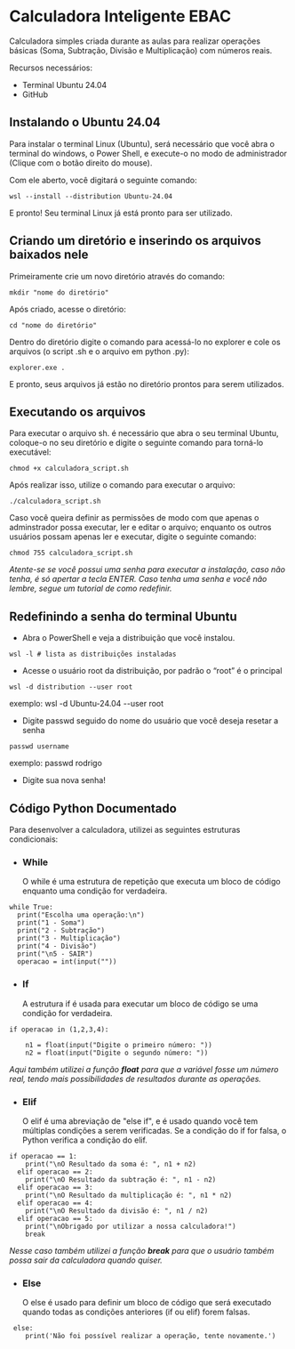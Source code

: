 # Calculadora Inteligente EBAC
  Calculadora simples criada durante as aulas para realizar operações básicas (Soma, Subtração, Divisão e Multiplicação) com números reais.

Recursos necessários: 
* Terminal Ubuntu 24.04
* GitHub

## Instalando o Ubuntu 24.04

Para instalar o terminal Linux (Ubuntu), será necessário que você abra o terminal do windows, o Power Shell, e execute-o no modo de administrador (Clique com o botão direito do mouse).

Com ele aberto, você digitará o seguinte comando:
```
wsl --install --distribution Ubuntu-24.04

```
E pronto! Seu terminal Linux já está pronto para ser utilizado.

## Criando um diretório e inserindo os arquivos baixados nele

Primeiramente crie um novo diretório através do comando: 
```
mkdir "nome do diretório"
````
Após criado, acesse o diretório: 
```
cd "nome do diretório"
```
Dentro do diretório digite o comando para acessá-lo no explorer e cole os arquivos (o script .sh e o arquivo em python .py):
```
explorer.exe .
```
E pronto, seus arquivos já estão no diretório prontos para serem utilizados.

## Executando os arquivos

Para executar o arquivo sh. é necessário que abra o seu terminal Ubuntu, coloque-o no seu diretório e digite o seguinte comando para torná-lo executável:

```
chmod +x calculadora_script.sh
```
Após realizar isso, utilize o comando para executar o arquivo: 

```
./calculadora_script.sh
```
Caso você queira definir as permissões de modo com que apenas o adminstrador possa executar, ler e editar o arquivo; enquanto os outros usuários possam apenas ler e executar, digite o seguinte comando:

```
chmod 755 calculadora_script.sh
```
*Atente-se se você possui uma senha para executar a instalação, caso não tenha, é só apertar a tecla ENTER. Caso tenha uma senha e você não lembre, segue um tutorial de como redefinir.*

## Redefinindo a senha do terminal Ubuntu

* Abra o PowerShell e veja a distribuição que você instalou.
```
wsl -l # lista as distribuições instaladas﻿
```
* Acesse o usuário root da distribuição, por padrão o “root” é o principal
```
wsl -d distribution --user root
``` 
exemplo: 
wsl -d Ubuntu-24.04 --user root

* Digite passwd seguido do nome do usuário que você deseja resetar a senha
```
passwd username
``` 
exemplo:
passwd rodrigo

* Digite sua nova senha!

## Código Python Documentado

Para desenvolver a calculadora, utilizei as seguintes estruturas condicionais: 
* ### **While**
  O while é uma estrutura de repetição que executa um bloco de código enquanto uma condição for verdadeira.

```
while True:
  print("Escolha uma operação:\n")
  print("1 - Soma")
  print("2 - Subtração")
  print("3 - Multiplicação")
  print("4 - Divisão")
  print("\n5 - SAIR")
  operacao = int(input(""))
```

* ### **If**
  A estrutura if é usada para executar um bloco de código se uma condição for verdadeira.
```
if operacao in (1,2,3,4):

    n1 = float(input("Digite o primeiro número: "))
    n2 = float(input("Digite o segundo número: "))
```
*Aqui também utilizei a função **float** para que a variável fosse um número real, tendo mais possibilidades de resultados durante as operações.* 

* ### **Elif**
  O elif é uma abreviação de "else if", e é usado quando você tem múltiplas condições a serem verificadas. Se a condição do if for falsa, o Python verifica a condição do elif.
```
if operacao == 1:
    print("\nO Resultado da soma é: ", n1 + n2)
  elif operacao == 2:
    print("\nO Resultado da subtração é: ", n1 - n2)
  elif operacao == 3:
    print("\nO Resultado da multiplicação é: ", n1 * n2)
  elif operacao == 4:
    print("\nO Resultado da divisão é: ", n1 / n2)
  elif operacao == 5:
    print("\nObrigado por utilizar a nossa calculadora!")
    break
```
*Nesse caso também utilizei a função **break** para que o usuário também possa sair da calculadora quando quiser.* 

* ### **Else**
  O else é usado para definir um bloco de código que será executado quando todas as condições anteriores (if ou elif) forem falsas.
```
 else:
    print('Não foi possível realizar a operação, tente novamente.')
```







